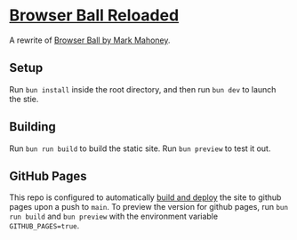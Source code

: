 # [Browser Ball Reloaded](https://www.browserball.xyz/)

A rewrite of [Browser Ball by Mark Mahoney](https://experiments.withgoogle.com/browser-ball).

## Setup

Run `bun install` inside the root directory, and then run `bun dev` to launch the stie.

## Building

Run `bun run build` to build the static site. Run `bun preview` to test it out.

## GitHub Pages

This repo is configured to automatically [build and deploy](https://vitejs.dev/guide/static-deploy#github-pages) the site to github pages upon a push to `main`. To preview the version for github pages, run `bun run build` and `bun preview` with the environment variable `GITHUB_PAGES=true`.

